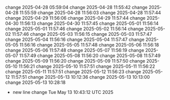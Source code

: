 
change 2025-04-28 05:59:04
change 2025-04-28 11:55:42
change 2025-04-28 11:55:59
change 2025-04-28 11:56:03
change 2025-04-28 11:57:44
change 2025-04-29 11:56:06
change 2025-04-29 11:57:44
change 2025-04-30 11:56:13
change 2025-04-30 11:57:45
change 2025-05-01 11:56:14
change 2025-05-01 11:57:46
change 2025-05-02 11:56:14
change 2025-05-02 11:57:46
change 2025-05-03 11:56:15
change 2025-05-03 11:57:47
change 2025-05-04 11:56:16
change 2025-05-04 11:57:47
change 2025-05-05 11:56:16
change 2025-05-05 11:57:48
change 2025-05-06 11:56:18
change 2025-05-06 11:57:48
change 2025-05-07 11:56:19
change 2025-05-07 11:57:49
change 2025-05-08 11:56:20
change 2025-05-08 11:57:49
change 2025-05-09 11:56:20
change 2025-05-09 11:57:50
change 2025-05-10 11:56:21
change 2025-05-10 11:57:51
change 2025-05-11 11:56:22
change 2025-05-11 11:57:51
change 2025-05-12 11:56:23
change 2025-05-12 11:57:51
change 2025-05-13 10:12:36
change 2025-05-13 10:13:00
change 2025-05-13 10:28:18
- new line
change Tue May 13 10:43:12 UTC 2025
